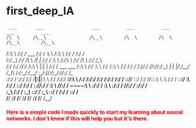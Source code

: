 # first_deep_IA


     ___       ___                  ___          ___          ___          ___          ___     
    /\  \     /\__\                /\__\        /\  \        /\  \        /\__\        /\__\    
   /::\  \   /:/ _/_       ___    /:/  /        \:\  \      /::\  \      /:/ _/_      /:/ _/_   
  /:/\:\__\ /:/ /\  \     /|  |  /:/  /          \:\  \    /:/\:\  \    /:/ /\  \    /:/ /\__\  
 /:/ /:/  //:/ /::\  \   |:|  | /:/  /  ___  ___ /::\  \  /:/  \:\  \  /:/ /::\  \  /:/ /:/ _/_ 
/:/_/:/  //:/_/:/\:\__\  |:|  |/:/__/  /\__\/\  /:/\:\__\/:/__/ \:\__\/:/_/:/\:\__\/:/_/:/ /\__\
\:\/:/  / \:\/:/ /:/  /__|:|__|\:\  \ /:/  /\:\/:/  \/__/\:\  \ /:/  /\:\/:/ /:/  /\:\/:/ /:/  /
 \::/__/   \::/ /:/  //::::\  \ \:\  /:/  /  \::/__/      \:\  /:/  /  \::/ /:/  /  \::/_/:/  / 
  \:\  \    \/_/:/  / ~~~~\:\  \ \:\/:/  /    \:\  \       \:\/:/  /    \/_/:/  /    \:\/:/  /  
   \:\__\     /:/  /       \:\__\ \::/  /      \:\__\       \::/  /       /:/  /      \::/  /   
    \/__/     \/__/         \/__/  \/__/        \/__/        \/__/        \/__/        \/__/ 



<h4 style='color:red;'>Here is a simple code I made quickly to start my learning about neural networks.
I don't know if this will help you but it's there.</h4>
